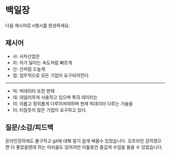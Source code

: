 # 백일장
다음 제시어로 n행시를 완성하세요.

## 제시어
- 사: 사차산업은
- 차: 차가 달리는 속도처럼 빠르게
- 산: 산처럼 드높게
- 업: 업무적으로 모든 기업이 요구되어진다.
---
- 빅: 빅데이터 또한 현재
- 데: 데일리하게 사용하고 있으며 특히 데이터는
- 이: 이롭고 정의롭게 다루어져야하며 현재 빅데이터 다루는 기술을
- 터: 터질듯이 많은 기업이 요구하고 있다.

## 질문/소감/피드백

온라인강의에도 불구하고 git에 대해 알기 쉽게 배울수 있었습니다. 오프라인 강의였으면 더 좋았을텐데 하는 아쉬움도 있어지만 이틀동안 즐겁게 수업을 들을 수 있었습니다.